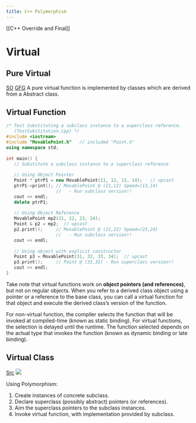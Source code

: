 ```yaml
---
title: C++ Polymorphism
---
```

[[C++ Override and Final]]
# Virtual
## Pure Virtual
[SO](https://stackoverflow.com/questions/1306778/virtual-pure-virtual-explained)
[GFG](https://www.geeksforgeeks.org/pure-virtual-functions-and-abstract-classes/)
A pure virtual function is implemented by classes which are derived from a Abstract class.
## Virtual Function
```cpp
/* Test Substituting a subclass instance to a superclass reference.
   (TestSubstitution.cpp) */
#include <iostream>
#include "MovablePoint.h"   // included "Point.h"
using namespace std;
 
int main() {
   // Substitute a subclass instance to a superclass reference
 
   // Using Object Pointer
   Point * ptrP1 = new MovablePoint(11, 12, 13, 14);   // upcast
   ptrP1->print(); // MovablePoint @ (11,12) Speed=(13,14)
                   //   - Run subclass version!!
   cout << endl;
   delete ptrP1;
 
   // Using Object Reference
   MovablePoint mp2(21, 22, 23, 24);
   Point & p2 = mp2;  // upcast
   p2.print();     // MovablePoint @ (21,22) Speed=(23,24)
                   //   - Run subclass version!!
   cout << endl;
 
   // Using object with explicit constructor
   Point p3 = MovablePoint(31, 32, 33, 34);  // upcast
   p3.print();     // Point @ (31,32) - Run superclass version!!
   cout << endl;
}
```
Take note that virtual functions work on **object pointers (and references)**, but not on regular objects.
When you refer to a derived class object using a pointer or a reference to the base class, you can call a virtual function for that object and execute the derived class’s version of the function.

For non-virtual function, the compiler selects the function that will be invoked at compiled-time (known as static binding). 
For virtual functions, the selection is delayed until the runtime. The function selected depends on the actual type that invokes the function (known as dynamic binding or late binding).

## Virtual Class
[Src](https://www.geeksforgeeks.org/virtual-base-class-in-c/)
![](https://s2.loli.net/2022/05/24/mHTkifFn6BwpSI5.png)

Using Polymorphism:
1.  Create instances of concrete subclass.
2.  Declare superclass (possibly abstract) pointers (or references).
3.  Aim the superclass pointers to the subclass instances.
4.  Invoke virtual function, with implementation provided by subclass.